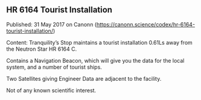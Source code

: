 ## HR 6164 Tourist Installation

Published: 31 May 2017 on Canonn (https://canonn.science/codex/hr-6164-tourist-installation/)

Content: Tranquility’s Stop maintains a tourist installation 0.61Ls away from the Neutron Star HR 6164 C.

Contains a Navigation Beacon, which will give you the data for the local system, and a number of tourist ships.

Two Satellites giving Engineer Data are adjacent to the facility.

Not of any known scientific interest.